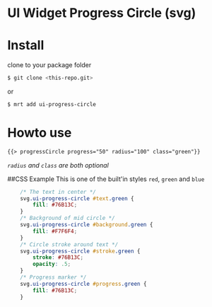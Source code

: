 UI Widget Progress Circle (svg)
===============================

# Install
clone to your package folder
```bash
$ git clone <this-repo.git>
```

or

```bash
$ mrt add ui-progress-circle
```

# Howto use
```html
{{> progressCircle progress="50" radius="100" class="green"}}
```
*`radius` and `class` are both optional*

##CSS Example
This is one of the built'in styles `red`, `green` and `blue`
```css
    /* The text in center */
    svg.ui-progress-circle #text.green {
        fill: #76B13C;
    }
    /* Background of mid circle */
    svg.ui-progress-circle #background.green {
        fill: #F7F6F4;
    }
    /* Circle stroke around text */
    svg.ui-progress-circle #stroke.green {
        stroke: #76B13C;
        opacity: .5;
    }
    /* Progress marker */
    svg.ui-progress-circle #progress.green {
        fill: #76B13C;
    }
```